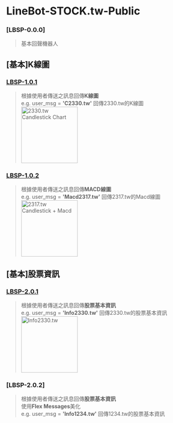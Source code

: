 # LineBot-STOCK.tw-Public
### [LBSP-0.0.0]
>基本回聲機器人
## [基本]K線圖
### [LBSP-1.0.1](https://github.com/hsiangjenli/LineBot-STOCK.tw-Public/tree/LBSP-1.0.1)
>根據使用者傳送之訊息回傳**K線圖**<br>
>e.g. user_msg = **'C2330.tw'** 回傳2330.tw的K線圖<br>
><img class="fit-picture"
     src="https://i.imgur.com/9gt4CLj.png"
     width="150"
     alt="2330.tw Candlestick Chart">
### [LBSP-1.0.2](https://github.com/hsiangjenli/LineBot-STOCK.tw-Public/tree/LBSP-1.0.2)
>根據使用者傳送之訊息回傳**MACD線圖**<br>
>e.g. user_msg = **'Macd2317.tw'** 回傳2317.tw的Macd線圖<br>
><img class="fit-picture"
     src="https://i.imgur.com/DLRKXq7.png"
     width="150"
     alt="2317.tw Candlestick + Macd">
## [基本]股票資訊
### [LBSP-2.0.1](https://github.com/hsiangjenli/LineBot-STOCK.tw-Public/tree/LBSP-2.0.1)
>根據使用者傳送之訊息回傳**股票基本資訊**<br>
>e.g. user_msg = **'Info2330.tw'** 回傳2330.tw的股票基本資訊<br>
><img class="fit-picture"
     src="https://i.imgur.com/n0EVGef.jpg"
     width="150"
     alt="Info2330.tw">
### [LBSP-2.0.2]
>根據使用者傳送之訊息回傳**股票基本資訊**<br>
>使用**Flex Messages**美化<br>
>e.g. user_msg = **'Info1234.tw'** 回傳1234.tw的股票基本資訊<br>
